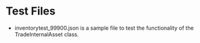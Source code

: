 Test Files
==========

  * inventorytest_99900.json is a sample file to test the functionality of the TradeInternalAsset class.
